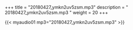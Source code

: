 +++
title = "20180427_ymkn2uv5zsm.mp3"
description = " 20180427_ymkn2uv5zsm.mp3 "
weight = 20
+++

{{< myaudio01 mp3="20180427_ymkn2uv5zsm.mp3" >}}

